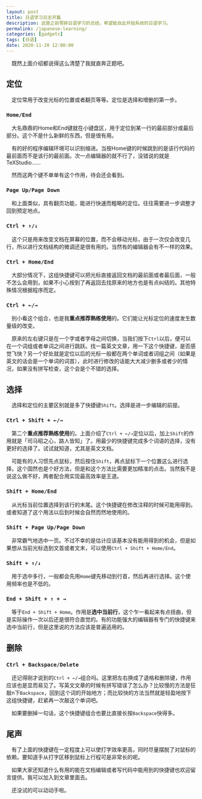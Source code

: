 ```yaml
---
layout: post
title: 日语学习日志开篇
description: 这是之前零碎日语学习的总结，希望能自此开始系统的日语学习。
permalink: /japanese-learning/
categories: [gadgets]
tags: [日语]
date: 2020-11-20 12:00:00
--- 
```


　既然上面介绍都说得这么清楚了我就直奔正题吧。

## 定位

　定位常用于改变光标的位置或者翻页等等。定位是选择和增删的第一步。

### `Home/End`

　大名鼎鼎的Home和End键就在小键盘区，用于定位到某一行的最前部分或最后部分。这个不是什么新鲜的东西，但是很有用。

　有的好的程序编辑环境可以识别缩进。当按Home键的时候跳到的是该行代码的最前面而不是该行的最前面。次一点编辑器的就不行了，没错说的就是TeXStudio……

　然而这两个键不单单有这个作用，待会还会看到。

### `Page Up/Page Down`

　和上面类似，具有翻页功能，能进行快速而粗略的定位。往往需要进一步调整才回到预定地点。

### `Ctrl + ↑/↓`

　这个只是用来改变文档在屏幕的位置，而不会移动光标，由于一次仅会改变几行，所以进行文档结构的微调还是很有用的。当然有的编辑器会有不一样的效果。

### `Ctrl + Home/End`

　大部分情况下，这组快捷键可以把光标直接返回文档的最前面或者最后面，一般不怎么会用到，如果不小心按到了再返回去找原来的地方也是有点纠结的。其他特殊情况根据程序而定。

### `Ctrl + ←/→`

　别小看这个组合，也是我**重点推荐熟练使用**的。它们能让光标定位的速度发生数量级的改变。

　原来的左右键只是在一个字或者字母之间切换，当我们按下`Ctrl`以后，便可以在一个词组或者单词之间进行跳跃。找一篇英文文章，用一下这个快捷键，是否感觉飞快？另一个好处就是定位以后的光标一般都在两个单词或者词组之间（如果是英文的话会是一个单词的词首），此时进行修改的话能大大减少删多或者少的情况，如果没有拼写检查，这个会是个不错的选择。

## 选择

　选择和定位的主要区别就是多了快捷键`Shift`。选择是进一步编辑的前提。

### `Ctrl + Shift + ←/→`

　第二个**重点推荐熟练使用**的。上面介绍了`Ctrl + ←/→`定位以后，加上`Shift`的作用就是「司马昭之心，路人皆知」了。用最少的快捷键完成多个词语的选择，没有更好的选择了。试试就知道，尤其是英文文档。

　可能有的人习惯先点鼠标，然后按住`Shift`，再点鼠标下一个位置这么进行选择。这个固然也是个好方法，但是和这个方法比需要更加精准的点击。当然我不是说这么做不好，两者配合用实现最高效率是王道。

### `Shift + Home/End`

　从光标当前位置选择到该行的末尾。这个快捷键在修改注释的时候可能用得到。或者知道了这个用法以后到时候会自然而然地使用的。

### `Shift + Page Up/Page Down`

　非常霸气地选中一页。不过不幸的是估计应该基本没有能用得到的机会，但是如果想从当前光标选到文首或者文末，可以使用`Ctrl + Shift + Home/End`。

### `Shift + ↑/↓`

　用于选中多行，一般都会先用`Home`键先移动到行首，然后再进行选择。这个使用频率也是不低的。

### `End + Shift + ↑ + →`

　等于`End + Shift + Home`。作用是**选中当前行**，这个乍一看起来有点扭曲，但是实际操作一次以后还是很符合直觉的。有的功能强大的编辑器有专门的快捷键来选中当前行，但是这里说的方法应该是普遍适用的。

## 删除

### `Ctrl + Backspace/Delete`

　还记得刚才说到的`Ctrl + ←/→`组合吗。这里把左右换成了退格和删除键，作用应该也是显而易见了。写英文文章的时候有拼写错误了怎么办？比较慢的方法是狂敲n下`Backspace`，回到这个词的开始地方；而比较快的方法当然就是轻盈地按下这组快捷键，赶紧再一次敲这个单词吧。

　如果要删掉一句话，这个快捷键组合也要比直接长按`Backspace`快得多。

## 尾声

　有了上面的快捷键在一定程度上可以使打字效率更高，同时尽量摆脱了对鼠标的依赖。要知道手从打字区移到鼠标上行程可是非常长的呢。

　如果大家还知道什么有用的能在文档编辑或者写代码中能用到的快捷键也欢迎留言提供。我可以加入到文章里面去。

　还没试的可以动动手啦。
